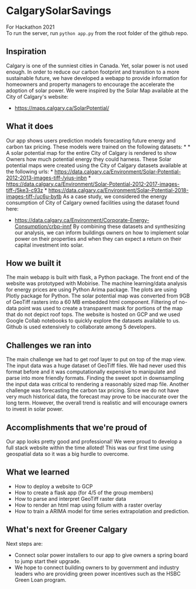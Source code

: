 # CalgarySolarSavings
For Hackathon 2021<br>
To run the server, run `python app.py` from the root folder of the github repo. 

## Inspiration
Calgary is one of the sunniest cities in Canada. Yet, solar power is not used enough. In order to reduce our carbon footprint and transition to a more sustainable future, we have developed a webapp to provide information for homeowners and property managers to encourage the accelerate the adoption of solar power. 
We were inspired by the Solar Map available at the City of Calgary's website: 
* https://maps.calgary.ca/SolarPotential/
## What it does
Our app shows users prediction models forecasting future energy and carbon tax pricing. These models were trained on the following datasets: 
* 
* 
A solar potential map for the entire City of Calgary is rendered to show Owners how much potential energy they could harness. These Solar potential maps were created using the City of Calgary datasets available at the following urls: 
    * https://data.calgary.ca/Environment/Solar-Potential-2012-2013-images-tiff-/yius-inbn
    * https://data.calgary.ca/Environment/Solar-Potential-2012-2017-images-tiff-/5ke3-c93z
    * https://data.calgary.ca/Environment/Solar-Potential-2018-images-tiff-/uc6u-bytb
As a case study, we considered the energy consumption of City of Calgary owned facilities using the dataset found here: 
* https://data.calgary.ca/Environment/Corporate-Energy-Consumption/crbp-innf
 By combining these datasets and synthesizing our analysis, we can inform buildings owners on how to implement solar power on their properties and when they can expect a return on their capital investment into solar. 
## How we built it
The main webapp is built with flask, a Python package.
The front end of the website was prototyped with Mobirise. 
The machine learning/data analysis for energy prices are using Python Arima package.
The plots are using Plotly package for Python.
The solar potential map was converted from 9GB of GeoTiff rasters into a 60 MB embedded html component. Filtering of no-data point was used to create a transparent mask for portions of the map that do not depict roof tops.
The website is hosted on GCP and we used Google Collab notebooks to quickly explore the datasets available to us. 
Github is used extensively to collaborate among 5 developers.
## Challenges we ran into
The main challenge we had to get roof layer to put on top of the map view. The input data was a huge dataset of GeoTiff files. We had never used this format before and it was computationally expensive to manipulate and parse into more friendly formats. Finding the sweet spot in downsampling the input data was critical to rendering a reasonably sized map file. 
Another challenge was forecasting the carbon tax pricing. Since we do not have very much historical data, the forecast may prove to be inaccurate over the long term. However, the overall trend is realistic and will encourage owners to invest in solar power. 
## Accomplishments that we're proud of
Our app looks pretty good and professional! We were proud to develop a full stack website within the time alloted! This was our first time using geospatial data so it was a big hurdle to overcome. 
## What we learned
* How to deploy a website to GCP
* How to create a flask app (for 4/5 of the group members)
* How to parse and interpret GeoTiff raster data
* How to render an html map using folium with a raster overlay
* How to train a ARIMA model for time series extrapolation and prediction.  
## What's next for Greener Calgary
Next steps are:
* Connect solar power installers to our app to give owners a spring board to jump start their upgrade. 
* We hope to connect building owners to by government and industry leaders who are providing green power incentives such as the HSBC Green Loan program.

